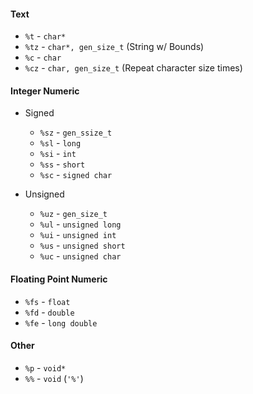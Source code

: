#### Text

- `%t` - `char*`
- `%tz` - `char*, gen_size_t` (String w/ Bounds)
- `%c` - `char`
- `%cz` - `char, gen_size_t` (Repeat character size times)

#### Integer Numeric

- Signed
  - `%sz` - `gen_ssize_t`
  - `%sl` - `long`
  - `%si` - `int`
  - `%ss` - `short`
  - `%sc` - `signed char`

- Unsigned
  - `%uz` - `gen_size_t`
  - `%ul` - `unsigned long`
  - `%ui` - `unsigned int`
  - `%us` - `unsigned short`
  - `%uc` - `unsigned char`

#### Floating Point Numeric

- `%fs` - `float`
- `%fd` - `double`
- `%fe` - `long double`

#### Other

- `%p` - `void*`
- `%%` - `void` (`'%'`)
